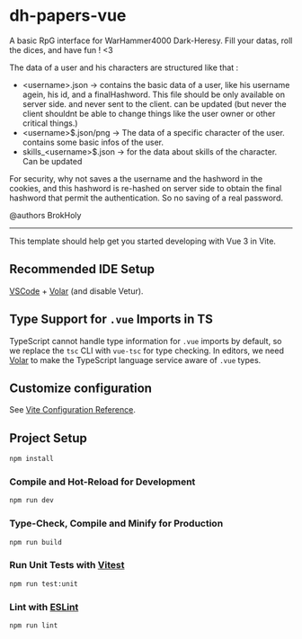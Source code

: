 # dh-papers-vue

A basic RpG interface for WarHammer4000 Dark-Heresy.
Fill your datas, roll the dices, and have fun ! <3

The data of a user and his characters are structured like that :

- \<username>.json -> contains the basic data of a user, like his username agein, his id, and a finalHashword. This file should be only available on server side. and never sent to the client. can be updated (but never the client shouldnt be able to change things like the user owner or other critical things.)
- \<username>$<tag>.json/png -> The data of a specific character of the user. contains some basic infos of the user.
- skills\_\<username>$<tag>.json -> for the data about skills of the character. Can be updated

For security, why not saves a the username and the hashword in the cookies, and this hashword is re-hashed on server side to obtain the final hashword that permit the authentication. So no saving of a real password.

@authors
BrokHoly

---

This template should help get you started developing with Vue 3 in Vite.

## Recommended IDE Setup

[VSCode](https://code.visualstudio.com/) + [Volar](https://marketplace.visualstudio.com/items?itemName=Vue.volar) (and disable Vetur).

## Type Support for `.vue` Imports in TS

TypeScript cannot handle type information for `.vue` imports by default, so we replace the `tsc` CLI with `vue-tsc` for type checking. In editors, we need [Volar](https://marketplace.visualstudio.com/items?itemName=Vue.volar) to make the TypeScript language service aware of `.vue` types.

## Customize configuration

See [Vite Configuration Reference](https://vite.dev/config/).

## Project Setup

```sh
npm install
```

### Compile and Hot-Reload for Development

```sh
npm run dev
```

### Type-Check, Compile and Minify for Production

```sh
npm run build
```

### Run Unit Tests with [Vitest](https://vitest.dev/)

```sh
npm run test:unit
```

### Lint with [ESLint](https://eslint.org/)

```sh
npm run lint
```
